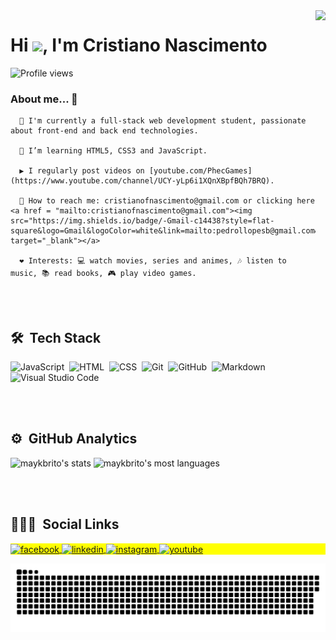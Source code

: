 <img align="right" height="630em" src="https://raw.githubusercontent.com/gist/Cristianofnascimento/9da8631775da410fa459fbfe5ac3099a/raw/9b85d98a166807d83de2c609893bcd6ecec925b0/githubcard.svg"/>
<h1 align="left">Hi <img src="https://raw.githubusercontent.com/kaueMarques/kaueMarques/master/hi.gif" width="30px">, I'm Cristiano Nascimento</h1>
<p align="left"> <img src="https://komarev.com/ghpvc/?username=Cristianofnascimento&color=yellow" alt="Profile views" /> </p>

<h3 align="left">About me... 🚀 </h3>
      
      🔭 I'm currently a full-stack web development student, passionate about front-end and back end technologies.
      
      🌱 I’m learning HTML5, CSS3 and JavaScript.
      
      ▶️ I regularly post videos on [youtube.com/PhecGames](https://www.youtube.com/channel/UCY-yLp6i1XQnXBpfBQh7BRQ).
      
      📩 How to reach me: cristianofnascimento@gmail.com or clicking here <a href = "mailto:cristianofnascimento@gmail.com"><img src="https://img.shields.io/badge/-Gmail-c14438?style=flat-square&logo=Gmail&logoColor=white&link=mailto:pedrollopesb@gmail.com&longCache=true" target="_blank"></a>
      
      ❤️ Interests: 💻 watch movies, series and animes, 🎶 listen to music, 📚 read books, 🎮 play video games.
      
      




<br><br>

## 🛠 &nbsp;Tech Stack

![JavaScript](https://img.shields.io/badge/-JavaScript-05122A?style=flat&logo=javascript)&nbsp;
![HTML](https://img.shields.io/badge/-HTML-05122A?style=flat&logo=HTML5)&nbsp;
![CSS](https://img.shields.io/badge/-CSS-05122A?style=flat&logo=CSS3&logoColor=1572B6)&nbsp;
![Git](https://img.shields.io/badge/-Git-05122A?style=flat&logo=git)&nbsp;
![GitHub](https://img.shields.io/badge/-GitHub-05122A?style=flat&logo=github)&nbsp;
![Markdown](https://img.shields.io/badge/-Markdown-05122A?style=flat&logo=markdown)&nbsp;
![Visual Studio Code](https://img.shields.io/badge/-Visual%20Studio%20Code-05122A?style=flat&logo=visual-studio-code&logoColor=007ACC)&nbsp;



<br><br>




## ⚙️ &nbsp;GitHub Analytics

<p align="left">
<img width="530em" src="https://github-readme-stats.vercel.app/api?username=Cristianofnascimento&show_icons=true&theme=vision-friendly-dark" alt="maykbrito's stats"/>
<img width="530em" src="https://github-readme-stats.vercel.app/api/top-langs/?username=Cristianofnascimento&layout=compact&theme=vision-friendly-dark" alt="maykbrito's most languages"/>
</p>

<br><br>

## 👨🏽‍🦲 &nbsp;Social Links

<p align="left" style="background:yellow">

<a href="https://www.facebook.com/cristiano.franciscodonascimento.9" target="_blank">
   <img align="center" src="https://img.shields.io/badge/-cristiano-05122A?style=flat&logo=facebook" alt="facebook"/>
</a>
<a href="https://www.linkedin.com/in/cristiano-francisco-do-nascimento-950035222" target="_blank">
  <img align="center" src="https://img.shields.io/badge/-cristiano-05122A?style=flat&logo=linkedin" alt="linkedin"/>
</a>
<a href="https://www.instagram.com/cristiano_lsq" target="_blank">
 <img align="center" src="https://img.shields.io/badge/-cristiano-05122A?style=flat&logo=instagram" alt="instagram"/>
</a>
<a href="https://www.youtube.com/channel/UCY-yLp6i1XQnXBpfBQh7BRQ" target="_blank">
 <img align="center" src="https://img.shields.io/badge/-cristiano-05122A?style=flat&logo=youtube" alt="youtube"/>
</a>
</p>

![Snake animation](https://github.com/Cristianofnascimento/.github/blob/main/grid-snake.svg)

<!--
**maykbrito/maykbrito** is a ✨ _special_ ✨ repository because its `README.md` (this file) appears on your GitHub profile.
Here are some ideas to get you started:
- 🔭 I’m currently working on ...
- 🌱 I’m currently learning ...
- 👯 I’m looking to collaborate on ...
- 🤔 I’m looking for help with ...
- 💬 Ask me about ...
- 📫 How to reach me: ...
- 😄 Pronouns: ...
-->











